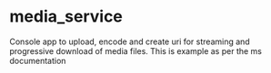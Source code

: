 # media_service
Console app to upload, encode and create uri for streaming and progressive download of media files. This is example as per the ms documentation
